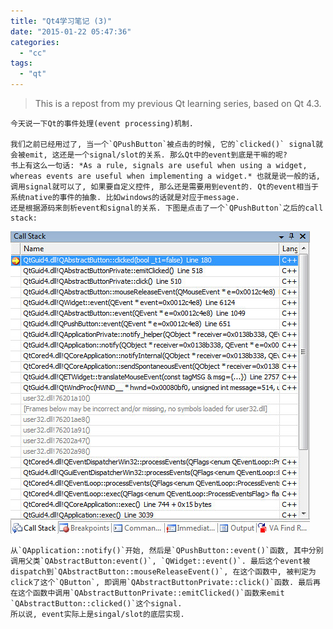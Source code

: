 ```yaml
---
title: "Qt4学习笔记 (3)"
date: "2015-01-22 05:47:36"
categories: 
  - "cc"
tags: 
  - "qt"
---
```


> This is a repost from my previous Qt learning series, based on Qt 4.3.

    今天说一下Qt的事件处理(event processing)机制.

    我们之前已经用过了, 当一个`QPushButton`被点击的时候, 它的`clicked()` signal就会被emit, 这还是一个signal/slot的关系. 那么Qt中的event到底是干嘛的呢?
    书上有这么一句话: *As a rule, signals are useful when using a widget, whereas events are useful when implementing a widget.* 也就是说一般的话, 调用signal就可以了, 如果要自定义控件, 那么还是需要用到event的. Qt的event相当于系统native的事件的抽象. 比如windows的话就是对应于message.
    还是根据源码来剖析event和signal的关系. 下图是点击了一个`QPushButton`之后的call stack:

![qt5_3](../../images/2015/qt5_3.jpg)

    从`QApplication::notify()`开始, 然后是`QPushButton::event()`函数, 其中分别调用父类`QAbstractButton:event()`, `QWidget::event()`. 最后这个event被dispatch到`QAbstractButton::mouseReleaseEvent()`, 在这个函数中, 被判定为click了这个`QButton`, 即调用`QAbstractButtonPrivate::click()`函数. 最后再在这个函数中调用`QAbstractButtonPrivate::emitClicked()`函数来emit `QAbstractButton::clicked()`这个signal.
    所以说, event实际上是singal/slot的底层实现.
